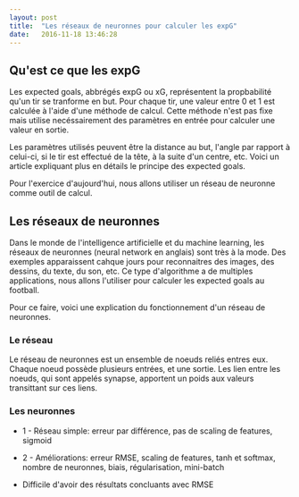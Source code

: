 ```yaml
---
layout: post
title:  "Les réseaux de neuronnes pour calculer les expG"
date:   2016-11-18 13:46:28
---
```


## Qu'est ce que les expG

Les expected goals, abbrégés expG ou xG, représentent la propbabilité qu'un tir se tranforme en but.
Pour chaque tir, une valeur entre 0 et 1 est calculée à l'aide d'une méthode de calcul. Cette méthode
n'est pas fixe mais utilise necéssairement des paramètres en entrée pour calculer une valeur en sortie.

Les paramètres utilisés peuvent être la distance au but, l'angle par rapport à celui-ci, si le tir est
effectué de la tête, à la suite d'un centre, etc. Voici un article expliquant plus en détails le principe
des expected goals.

Pour l'exercice d'aujourd'hui, nous allons utiliser un réseau de neuronne comme outil de calcul.

## Les réseaux de neuronnes

Dans le monde de l'intelligence artificielle et du machine learning, les réseaux de neuronnes
(neural network en anglais) sont très à la mode. Des exemples apparaissent cahque jours pour reconnaitres
des images, des dessins, du texte, du son, etc. Ce type d'algorithme a de multiples applications, nous allons
l'utiliser pour calculer les expected goals au football.

Pour ce faire, voici une explication du fonctionnement d'un réseau de neuronnes.

### Le réseau

Le réseau de neuronnes est un ensemble de noeuds reliés entres eux. Chaque noeud possède plusieurs
entrées, et une sortie. Les lien entre les noeuds, qui sont appelés synapse, apportent un poids aux valeurs
transittant sur ces liens.

### Les neuronnes

 * 1 - Réseau simple: erreur par différence, pas de scaling de features, sigmoid
 * 2 - Améliorations: erreur RMSE, scaling de features, tanh et softmax, nombre de neuronnes, biais, régularisation, mini-batch

 * Difficile d'avoir des résultats concluants avec RMSE
